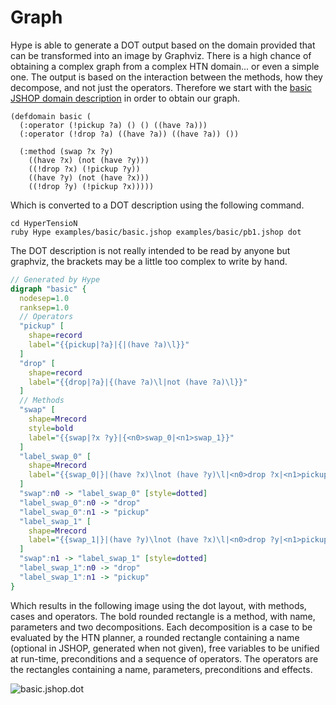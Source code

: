 # Graph
Hype is able to generate a DOT output based on the domain provided that can be transformed into an image by Graphviz.
There is a high chance of obtaining a complex graph from a complex HTN domain... or even a simple one.
The output is based on the interaction between the methods, how they decompose, and not just the operators.
Therefore we start with the [basic JSHOP domain description](../examples/basic/basic.jshop "basic.jshop") in order to obtain our graph.

```Lisp
(defdomain basic (
  (:operator (!pickup ?a) () () ((have ?a)))
  (:operator (!drop ?a) ((have ?a)) ((have ?a)) ())

  (:method (swap ?x ?y)
    ((have ?x) (not (have ?y)))
    ((!drop ?x) (!pickup ?y))
    ((have ?y) (not (have ?x)))
    ((!drop ?y) (!pickup ?x)))))
```

Which is converted to a DOT description using the following command.

```Shell
cd HyperTensioN
ruby Hype examples/basic/basic.jshop examples/basic/pb1.jshop dot
```

The DOT description is not really intended to be read by anyone but graphviz, the brackets may be a little too complex to write by hand.

```DOT
// Generated by Hype
digraph "basic" {
  nodesep=1.0
  ranksep=1.0
  // Operators
  "pickup" [
    shape=record
    label="{{pickup|?a}|{|(have ?a)\l}}"
  ]
  "drop" [
    shape=record
    label="{{drop|?a}|{(have ?a)\l|not (have ?a)\l}}"
  ]
  // Methods
  "swap" [
    shape=Mrecord
    style=bold
    label="{{swap|?x ?y}|{<n0>swap_0|<n1>swap_1}}"
  ]
  "label_swap_0" [
    shape=Mrecord
    label="{{swap_0|}|(have ?x)\lnot (have ?y)\l|<n0>drop ?x|<n1>pickup ?y}"
  ]
  "swap":n0 -> "label_swap_0" [style=dotted]
  "label_swap_0":n0 -> "drop"
  "label_swap_0":n1 -> "pickup"
  "label_swap_1" [
    shape=Mrecord
    label="{{swap_1|}|(have ?y)\lnot (have ?x)\l|<n0>drop ?y|<n1>pickup ?x}"
  ]
  "swap":n1 -> "label_swap_1" [style=dotted]
  "label_swap_1":n0 -> "drop"
  "label_swap_1":n1 -> "pickup"
}
```

Which results in the following image using the dot layout, with methods, cases and operators.
The bold rounded rectangle is a method, with name, parameters and two decompositions.
Each decomposition is a case to be evaluated by the HTN planner, a rounded rectangle containing a name (optional in JSHOP, generated when not given), free variables to be unified at run-time, preconditions and a sequence of operators.
The operators are the rectangles containing a name, parameters, preconditions and effects.

![basic.jshop.dot](https://cloud.githubusercontent.com/assets/11094484/10725259/da41c3f2-7bb1-11e5-8939-59c192a29c0a.png)